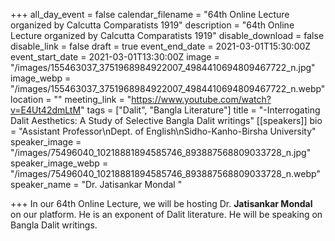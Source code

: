 +++
all_day_event = false
calendar_filename = "64th Online Lecture organized by Calcutta Comparatists 1919"
description = "64th Online Lecture organized by Calcutta Comparatists 1919"
disable_download = false
disable_link = false
draft = true
event_end_date = 2021-03-01T15:30:00Z
event_start_date = 2021-03-01T13:30:00Z
image = "/images/155463037_3751968984922007_4984410694809467722_n.jpg"
image_webp = "/images/155463037_3751968984922007_4984410694809467722_n.webp"
location = ""
meeting_link = "https://www.youtube.com/watch?v=E4Ut42dmLtM"
tags = ["Dalit", "Bangla Literature"]
title = "-Interrogating Dalit Aesthetics: A Study of Selective Bangla Dalit writings"
[[speakers]]
bio = "Assistant Professor\nDept. of English\nSidho-Kanho-Birsha University"
speaker_image = "/images/75496040_10218881894585746_893887568809033728_n.jpg"
speaker_image_webp = "/images/75496040_10218881894585746_893887568809033728_n.webp"
speaker_name = "Dr. Jatisankar Mondal "

+++
In our 64th Online Lecture, we will be hosting Dr. **Jatisankar Mondal** on our platform. He is an exponent of Dalit literature. He will be speaking on Bangla Dalit writings.